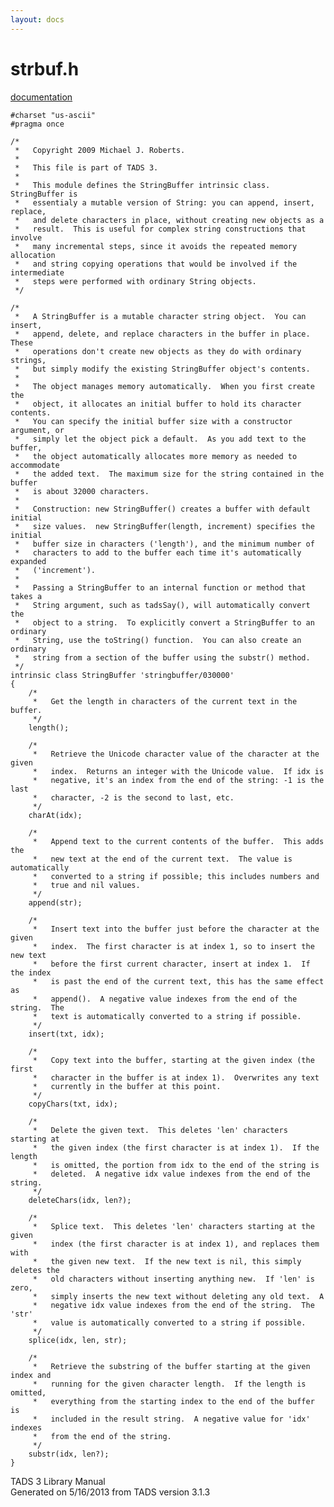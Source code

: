 ```yaml
---
layout: docs
---
```

# strbuf.h

[documentation](../file/strbuf.h.html)

    #charset "us-ascii"
    #pragma once

    /*
     *   Copyright 2009 Michael J. Roberts.
     *   
     *   This file is part of TADS 3.
     *   
     *   This module defines the StringBuffer intrinsic class.  StringBuffer is
     *   essentialy a mutable version of String: you can append, insert, replace,
     *   and delete characters in place, without creating new objects as a
     *   result.  This is useful for complex string constructions that involve
     *   many incremental steps, since it avoids the repeated memory allocation
     *   and string copying operations that would be involved if the intermediate
     *   steps were performed with ordinary String objects.  
     */

    /*
     *   A StringBuffer is a mutable character string object.  You can insert,
     *   append, delete, and replace characters in the buffer in place.  These
     *   operations don't create new objects as they do with ordinary strings,
     *   but simply modify the existing StringBuffer object's contents.
     *   
     *   The object manages memory automatically.  When you first create the
     *   object, it allocates an initial buffer to hold its character contents.
     *   You can specify the initial buffer size with a constructor argument, or
     *   simply let the object pick a default.  As you add text to the buffer,
     *   the object automatically allocates more memory as needed to accommodate
     *   the added text.  The maximum size for the string contained in the buffer
     *   is about 32000 characters.
     *   
     *   Construction: new StringBuffer() creates a buffer with default initial
     *   size values.  new StringBuffer(length, increment) specifies the initial
     *   buffer size in characters ('length'), and the minimum number of
     *   characters to add to the buffer each time it's automatically expanded
     *   ('increment').
     *   
     *   Passing a StringBuffer to an internal function or method that takes a
     *   String argument, such as tadsSay(), will automatically convert the
     *   object to a string.  To explicitly convert a StringBuffer to an ordinary
     *   String, use the toString() function.  You can also create an ordinary
     *   string from a section of the buffer using the substr() method.  
     */
    intrinsic class StringBuffer 'stringbuffer/030000'
    {
        /*
         *   Get the length in characters of the current text in the buffer. 
         */
        length();

        /*
         *   Retrieve the Unicode character value of the character at the given
         *   index.  Returns an integer with the Unicode value.  If idx is
         *   negative, it's an index from the end of the string: -1 is the last
         *   character, -2 is the second to last, etc.  
         */
        charAt(idx);
        
        /*
         *   Append text to the current contents of the buffer.  This adds the
         *   new text at the end of the current text.  The value is automatically
         *   converted to a string if possible; this includes numbers and
         *   true and nil values.  
         */
        append(str);

        /*
         *   Insert text into the buffer just before the character at the given
         *   index.  The first character is at index 1, so to insert the new text
         *   before the first current character, insert at index 1.  If the index
         *   is past the end of the current text, this has the same effect as
         *   append().  A negative value indexes from the end of the string.  The
         *   text is automatically converted to a string if possible.  
         */
        insert(txt, idx);

        /*
         *   Copy text into the buffer, starting at the given index (the first
         *   character in the buffer is at index 1).  Overwrites any text
         *   currently in the buffer at this point.  
         */
        copyChars(txt, idx);

        /*
         *   Delete the given text.  This deletes 'len' characters starting at
         *   the given index (the first character is at index 1).  If the length
         *   is omitted, the portion from idx to the end of the string is
         *   deleted.  A negative idx value indexes from the end of the string.
         */
        deleteChars(idx, len?);

        /*
         *   Splice text.  This deletes 'len' characters starting at the given
         *   index (the first character is at index 1), and replaces them with
         *   the given new text.  If the new text is nil, this simply deletes the
         *   old characters without inserting anything new.  If 'len' is zero,
         *   simply inserts the new text without deleting any old text.  A
         *   negative idx value indexes from the end of the string.  The 'str'
         *   value is automatically converted to a string if possible.  
         */
        splice(idx, len, str);

        /*
         *   Retrieve the substring of the buffer starting at the given index and
         *   running for the given character length.  If the length is omitted,
         *   everything from the starting index to the end of the buffer is
         *   included in the result string.  A negative value for 'idx' indexes
         *   from the end of the string.  
         */
        substr(idx, len?);
    }

<div class="ftr">

TADS 3 Library Manual  
Generated on 5/16/2013 from TADS version 3.1.3

</div>
